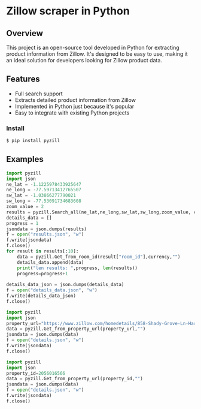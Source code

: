 # Zillow scraper in Python

## Overview
This project is an open-source tool developed in Python for extracting product information from Zillow. It's designed to be easy to use, making it an ideal solution for developers looking for Zillow product data.

## Features
- Full search support
- Extracts detailed product information from Zillow
- Implemented in Python just because it's popular
- Easy to integrate with existing Python projects

### Install

```bash
$ pip install pyzill
```
## Examples

```Python
import pyzill
import json
ne_lat = -1.1225978433925647
ne_long = -77.59713412765507
sw_lat = -1.03866277790021
sw_long = -77.53091734683608
zoom_value = 2
results = pyzill.Search_all(ne_lat,ne_long,sw_lat,sw_long,zoom_value, currency,"")
details_data = []
progress = 1
jsondata = json.dumps(results)
f = open("results.json", "w")
f.write(jsondata)
f.close()
for result in results[:10]:
    data = pyzill.Get_from_room_id(result["room_id"],currency,"")
    details_data.append(data)
    print("len results: ",progress, len(results))
    progress=progress+1
    
details_data_json = json.dumps(details_data)
f = open("details_data.json", "w")
f.write(details_data_json)
f.close()
```

```Python
import pyzill
import json
property_url="https://www.zillow.com/homedetails/858-Shady-Grove-Ln-Harrah-OK-73045/339897685_zpid/"
data = pyzill.Get_from_property_url(property_url,"")
jsondata = json.dumps(data)
f = open("details.json", "w")
f.write(jsondata)
f.close()
```

```Python
import pyzill
import json
property_id=2056016566
data = pyzill.Get_from_property_url(property_id,"")
jsondata = json.dumps(data)
f = open("details.json", "w")
f.write(jsondata)
f.close()
```
